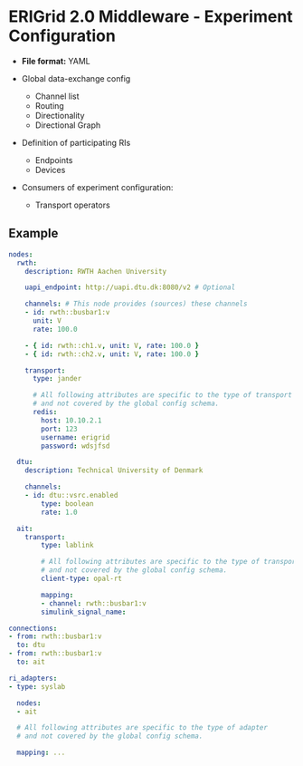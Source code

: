 # ERIGrid 2.0 Middleware - Experiment Configuration

- **File format:** YAML

- Global data-exchange config
  - Channel list
  - Routing
  - Directionality
  - Directional Graph

- Definition of participating RIs
  - Endpoints
  - Devices

- Consumers of experiment configuration:
  - Transport operators

## Example

```yaml
nodes:
  rwth:
    description: RWTH Aachen University

    uapi_endpoint: http://uapi.dtu.dk:8080/v2 # Optional

    channels: # This node provides (sources) these channels
    - id: rwth::busbar1:v
      unit: V
      rate: 100.0

    - { id: rwth::ch1.v, unit: V, rate: 100.0 }
    - { id: rwth::ch2.v, unit: V, rate: 100.0 }

    transport:
      type: jander

      # All following attributes are specific to the type of transport
      # and not covered by the global config schema.
      redis:
        host: 10.10.2.1
        port: 123
        username: erigrid
        password: wdsjfsd

  dtu:
    description: Technical University of Denmark

    channels:
    - id: dtu::vsrc.enabled
        type: boolean
        rate: 1.0

  ait:
    transport:
        type: lablink

        # All following attributes are specific to the type of transport
        # and not covered by the global config schema.
        client-type: opal-rt

        mapping:
        - channel: rwth::busbar1:v
        simulink_signal_name:

connections:
- from: rwth::busbar1:v
  to: dtu
- from: rwth::busbar1:v
  to: ait

ri_adapters:
- type: syslab

  nodes:
  - ait

  # All following attributes are specific to the type of adapter
  # and not covered by the global config schema.

  mapping: ...
```
